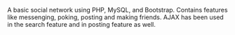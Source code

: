 A basic social network using PHP, MySQL, and Bootstrap.
Contains features like messenging, poking, posting and making friends. 
AJAX has been used in the search feature and in posting feature as well.
